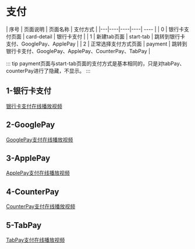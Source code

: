<!--
 * @Author: your name
 * @Date: 2021-02-10 12:45:06
 * @LastEditTime: 2021-02-15 16:42:19
 * @LastEditors: Please set LastEditors
 * @Description: In User Settings Edit
 * @FilePath: /vuepress-starter/docs/Projects/VenueOnlineManageSystem/6-CoreDifficultResolve/README.md
-->
# 支付

| 序号 | 页面说明 | 页面名称 | 支付方式 |
|---|----|----|----| ---- |
| 0 | 银行卡支付页面 | card-detail | 银行卡支付 |
| 1 | 新建tab页面 | start-tab | 跳转到银行卡支付、GooglePay、ApplePay |
| 2 | 正常选择支付方式页面 | payment | 跳转到银行卡支付、GooglePay、ApplePay、CounterPay、TabPay |

::: tip
payment页面与start-tab页面的支付方式是基本相同的，只是对tabPay、counterPay进行了隐藏，不显示。
:::

## 1-银行卡支付
[银行卡支付在线播放视频](https://www.bilibili.com/video/BV13f4y1z7fY/)

## 2-GooglePay
[GooglePay支付在线播放视频](https://www.bilibili.com/video/BV1PA411M7p5/)

## 3-ApplePay
[ApplePay支付在线播放视频](https://www.bilibili.com/video/BV1Up4y1p7QE/)

## 4-CounterPay
[CounterPay支付在线播放视频](https://www.bilibili.com/video/BV1kp4y1p7Gk/)

## 5-TabPay
[TabPay支付在线播放视频](https://www.bilibili.com/video/BV1D54y1a7Y7/)
